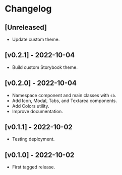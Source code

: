 # Changelog

## [Unreleased]

- Update custom theme.

## [v0.2.1] - 2022-10-04

- Build custom Storybook theme.

## [v0.2.0] - 2022-10-04

- Namespace component and main classes with `sb`.
- Add Icon, Modal, Tabs, and Textarea components.
- Add Colors utility.
- Improve documentation.

## [v0.1.1] - 2022-10-02

- Testing deployment.

## [v0.1.0] - 2022-10-02

- First tagged release.
